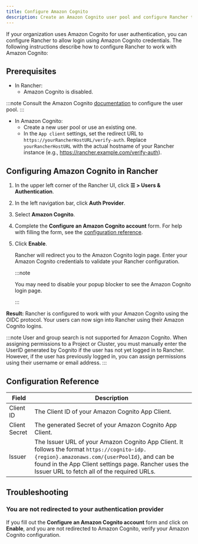 ```yaml
---
title: Configure Amazon Cognito
description: Create an Amazon Cognito user pool and configure Rancher to work with Amazon Cognito. Your users can then sign into Rancher using their login from Amazon Cognito.
---
```


<head> 
  <link rel="canonical" href="https://ranchermanager.docs.rancher.com/how-to-guides/new-user-guides/authentication-permissions-and-global-configuration/authentication-config/configure-amazon-cognito"/>
</head>

If your organization uses Amazon Cognito for user authentication, you can configure Rancher to allow login using Amazon Cognito credentials. The following instructions describe how to configure Rancher to work with Amazon Cognito:

## Prerequisites

- In Rancher:
  - Amazon Cognito is disabled.

:::note
Consult the Amazon Cognito [documentation](https://aws.amazon.com/cognito/getting-started/) to configure the user pool.
:::

- In Amazon Cognito:
  - Create a new user pool or use an existing one. 
  - In the `App client` settings, set the redirect URL to `https://yourRancherHostURL/verify-auth`. Replace `yourRancherHostURL` with the actual hostname of your Rancher instance (e.g., https://rancher.example.com/verify-auth).

## Configuring Amazon Cognito in Rancher

1. In the upper left corner of the Rancher UI, click **☰ > Users & Authentication**.
1. In the left navigation bar, click **Auth Provider**.
1. Select **Amazon Cognito**.
1. Complete the **Configure an Amazon Cognito account** form. For help with filling the form, see the [configuration reference](#configuration-reference).
1. Click **Enable**.

   Rancher will redirect you to the Amazon Cognito login page. Enter your Amazon Cognito credentials to validate your Rancher configuration.

   :::note

   You may need to disable your popup blocker to see the Amazon Cognito login page.

   :::

**Result:** Rancher is configured to work with your Amazon Cognito using the OIDC protocol. Your users can now sign into Rancher using their Amazon Cognito logins.

:::note
User and group search is not supported for Amazon Cognito. When assigning permissions to a Project or Cluster, you must manually enter the UserID generated by Cognito 
if the user has not yet logged in to Rancher. However, if the user has previously logged in, you can assign permissions using their username or email address.
:::

## Configuration Reference

| Field                     | Description                                                                                                                                                                                                                                         |
| ------------------------- |-----------------------------------------------------------------------------------------------------------------------------------------------------------------------------------------------------------------------------------------------------|
| Client ID                 | The Client ID of your Amazon Cognito App Client.                                                                                                                                                                                                    |
| Client Secret             | The generated Secret of your Amazon Cognito App Client.                                                                                                                                                                                             |
| Issuer                    | The Issuer URL of your Amazon Cognito App Client. It follows the format `https://cognito-idp.{region}.amazonaws.com/{userPoolId}`, and can be found in the App Client settings page. Rancher uses the Issuer URL to fetch all of the required URLs. |

## Troubleshooting

### You are not redirected to your authentication provider

If you fill out the **Configure an Amazon Cognito account** form and click on **Enable**, and you are not redirected to Amazon Cognito, verify your Amazon Cognito configuration.
